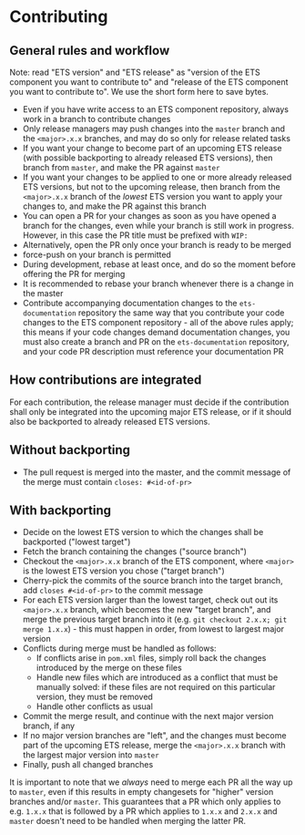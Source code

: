 # Contributing

## General rules and workflow

Note: read "ETS version" and "ETS release" as "version of the ETS component you want to contribute to" and "release of the ETS component you want to contribute to". We use the short form here to save bytes.

- Even if you have write access to an ETS component repository, always work in a branch to contribute changes
- Only release managers may push changes into the `master` branch and the `<major>.x.x` branches, and may do so only for release related tasks
- If you want your change to become part of an upcoming ETS release (with possible backporting to already released ETS versions), then branch from `master`, and make the PR against `master`
- If you want your changes to be applied to one or more already released ETS versions, but not to the upcoming release, then branch from the `<major>.x.x` branch of the *lowest* ETS version you want to apply your changes to, and make the PR against this branch
- You can open a PR for your changes as soon as you have opened a branch for the changes, even while your branch is still work in progress. However, in this case the PR title must be prefixed with `WIP: `
- Alternatively, open the PR only once your branch is ready to be merged
- force-push on your branch is permitted
- During development, rebase at least once, and do so the moment before offering the PR for merging
- It is recommended to rebase your branch whenever there is a change in the master
- Contribute accompanying documentation changes to the `ets-documentation` repository the same way that you contribute your code changes to the ETS component repository - all of the above rules apply; this means if your code changes demand documentation changes, you must also create a branch and PR on the `ets-documentation` repository, and your code PR description must reference your documentation PR


## How contributions are integrated

For each contribution, the release manager must decide if the contribution shall only be integrated into the upcoming major ETS release, or if it should also be backported to already released ETS versions. 


## Without backporting

- The pull request is merged into the master, and the commit message of the merge must contain `closes: #<id-of-pr>`


## With backporting

- Decide on the lowest ETS version to which the changes shall be backported ("lowest target")
- Fetch the branch containing the changes ("source branch")
- Checkout the `<major>.x.x` branch of the ETS component, where `<major>` is the lowest ETS version you chose ("target branch")
- Cherry-pick the commits of the source branch into the target branch, add `closes #<id-of-pr>` to the commit message
- For each ETS version larger than the lowest target, check out out its `<major>.x.x` branch, which becomes the new "target branch", and merge the previous target branch into it (e.g. `git checkout 2.x.x; git merge 1.x.x`) - this must happen in order, from lowest to largest major version
- Conflicts during merge must be handled as follows:
  - If conflicts arise in `pom.xml` files, simply roll back the changes introduced by the merge on these files
  - Handle new files which are introduced as a conflict that must be manually solved: if these files are not required on this particular version, they must be removed
  - Handle other conflicts as usual
- Commit the merge result, and continue with the next major version branch, if any
- If no major version branches are "left", and the changes must become part of the upcoming ETS release, merge the `<major>.x.x` branch with the largest major version into `master`
- Finally, push all changed branches

It is important to note that we *always* need to merge each PR all the way up to `master`, even if this results in empty changesets for "higher" version branches and/or `master`. This guarantees that a PR which only applies to e.g. `1.x.x` that is followed by a PR which applies to `1.x.x` and `2.x.x` and `master` doesn't need to be handled when merging the latter PR.
